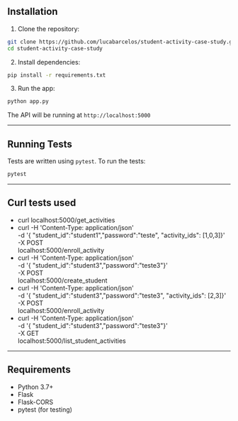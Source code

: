 ## Installation

1. Clone the repository:

```bash
git clone https://github.com/lucabarcelos/student-activity-case-study.git
cd student-activity-case-study
```

2. Install dependencies:

```bash
pip install -r requirements.txt
```

3. Run the app:

```bash
python app.py
```

The API will be running at `http://localhost:5000`

---

##  Running Tests

Tests are written using `pytest`. To run the tests:

```bash
pytest
```

---

##  Curl tests used

* curl localhost:5000/get_activities
* curl -H 'Content-Type: application/json' \
      -d '{ "student_id":"student1","password":"teste", "activity_ids": [1,0,3]}' \
      -X POST \
      localhost:5000/enroll_activity
* curl -H 'Content-Type: application/json' \
      -d '{ "student_id":"student3","password":"teste3"}' \
      -X POST \
      localhost:5000/create_student
* curl -H 'Content-Type: application/json' \
      -d '{ "student_id":"student3","password":"teste3", "activity_ids": [2,3]}' \
      -X POST \
      localhost:5000/enroll_activity
* curl -H 'Content-Type: application/json' \
      -d '{ "student_id":"student3","password":"teste3"}' \
      -X GET \
      localhost:5000/list_student_activities

---

## Requirements

* Python 3.7+
* Flask
* Flask-CORS
* pytest (for testing)
